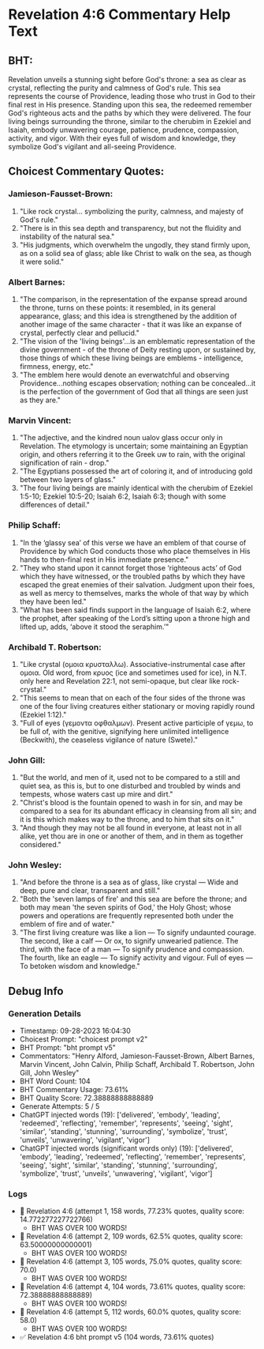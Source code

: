# Revelation 4:6 Commentary Help Text

## BHT:
Revelation unveils a stunning sight before God's throne: a sea as clear as crystal, reflecting the purity and calmness of God's rule. This sea represents the course of Providence, leading those who trust in God to their final rest in His presence. Standing upon this sea, the redeemed remember God's righteous acts and the paths by which they were delivered. The four living beings surrounding the throne, similar to the cherubim in Ezekiel and Isaiah, embody unwavering courage, patience, prudence, compassion, activity, and vigor. With their eyes full of wisdom and knowledge, they symbolize God's vigilant and all-seeing Providence.

## Choicest Commentary Quotes:
### Jamieson-Fausset-Brown:
1. "Like rock crystal... symbolizing the purity, calmness, and majesty of God's rule."
2. "There is in this sea depth and transparency, but not the fluidity and instability of the natural sea."
3. "His judgments, which overwhelm the ungodly, they stand firmly upon, as on a solid sea of glass; able like Christ to walk on the sea, as though it were solid."

### Albert Barnes:
1. "The comparison, in the representation of the expanse spread around the throne, turns on these points: it resembled, in its general appearance, glass; and this idea is strengthened by the addition of another image of the same character - that it was like an expanse of crystal, perfectly clear and pellucid."
2. "The vision of the 'living beings'...is an emblematic representation of the divine government - of the throne of Deity resting upon, or sustained by, those things of which these living beings are emblems - intelligence, firmness, energy, etc."
3. "The emblem here would denote an everwatchful and observing Providence...nothing escapes observation; nothing can be concealed...it is the perfection of the government of God that all things are seen just as they are."

### Marvin Vincent:
1. "The adjective, and the kindred noun ualov glass occur only in Revelation. The etymology is uncertain; some maintaining an Egyptian origin, and others referring it to the Greek uw to rain, with the original signification of rain - drop."
2. "The Egyptians possessed the art of coloring it, and of introducing gold between two layers of glass."
3. "The four living beings are mainly identical with the cherubim of Ezekiel 1:5-10; Ezekiel 10:5-20; Isaiah 6:2, Isaiah 6:3; though with some differences of detail."

### Philip Schaff:
1. "In the ‘glassy sea’ of this verse we have an emblem of that course of Providence by which God conducts those who place themselves in His hands to then-final rest in His immediate presence."
2. "They who stand upon it cannot forget those ‘righteous acts’ of God which they have witnessed, or the troubled paths by which they have escaped the great enemies of their salvation. Judgment upon their foes, as well as mercy to themselves, marks the whole of that way by which they have been led."
3. "What has been said finds support in the language of Isaiah 6:2, where the prophet, after speaking of the Lord’s sitting upon a throne high and lifted up, adds, ‘above it stood the seraphim.’"

### Archibald T. Robertson:
1. "Like crystal (ομοια κρυσταλλω). Associative-instrumental case after ομοια. Old word, from κρυος (ice and sometimes used for ice), in N.T. only here and Revelation 22:1, not semi-opaque, but clear like rock-crystal."
2. "This seems to mean that on each of the four sides of the throne was one of the four living creatures either stationary or moving rapidly round (Ezekiel 1:12)."
3. "Full of eyes (γεμοντα οφθαλμων). Present active participle of γεμω, to be full of, with the genitive, signifying here unlimited intelligence (Beckwith), the ceaseless vigilance of nature (Swete)."

### John Gill:
1. "But the world, and men of it, used not to be compared to a still and quiet sea, as this is, but to one disturbed and troubled by winds and tempests, whose waters cast up mire and dirt."
2. "Christ's blood is the fountain opened to wash in for sin, and may be compared to a sea for its abundant efficacy in cleansing from all sin; and it is this which makes way to the throne, and to him that sits on it."
3. "And though they may not be all found in everyone, at least not in all alike, yet thou are in one or another of them, and in them as together considered."

### John Wesley:
1. "And before the throne is a sea as of glass, like crystal — Wide and deep, pure and clear, transparent and still." 
2. "Both the 'seven lamps of fire' and this sea are before the throne; and both may mean 'the seven spirits of God,' the Holy Ghost; whose powers and operations are frequently represented both under the emblem of fire and of water."
3. "The first living creature was like a lion — To signify undaunted courage. The second, like a calf — Or ox, to signify unwearied patience. The third, with the face of a man — To signify prudence and compassion. The fourth, like an eagle — To signify activity and vigour. Full of eyes — To betoken wisdom and knowledge."


## Debug Info
### Generation Details
- Timestamp: 09-28-2023 16:04:30
- Choicest Prompt: "choicest prompt v2"
- BHT Prompt: "bht prompt v5"
- Commentators: "Henry Alford, Jamieson-Fausset-Brown, Albert Barnes, Marvin Vincent, John Calvin, Philip Schaff, Archibald T. Robertson, John Gill, John Wesley"
- BHT Word Count: 104
- BHT Commentary Usage: 73.61%
- BHT Quality Score: 72.38888888888889
- Generate Attempts: 5 / 5
- ChatGPT injected words (19):
	['delivered', 'embody', 'leading', 'redeemed', 'reflecting', 'remember', 'represents', 'seeing', 'sight', 'similar', 'standing', 'stunning', 'surrounding', 'symbolize', 'trust', 'unveils', 'unwavering', 'vigilant', 'vigor']
- ChatGPT injected words (significant words only) (19):
	['delivered', 'embody', 'leading', 'redeemed', 'reflecting', 'remember', 'represents', 'seeing', 'sight', 'similar', 'standing', 'stunning', 'surrounding', 'symbolize', 'trust', 'unveils', 'unwavering', 'vigilant', 'vigor']

### Logs
- 🔄 Revelation 4:6 (attempt 1, 158 words, 77.23% quotes, quality score: 14.772277227722766) 
	- BHT WAS OVER 100 WORDS!
- 🔄 Revelation 4:6 (attempt 2, 109 words, 62.5% quotes, quality score: 63.50000000000001) 
	- BHT WAS OVER 100 WORDS!
- 🔄 Revelation 4:6 (attempt 3, 105 words, 75.0% quotes, quality score: 70.0) 
	- BHT WAS OVER 100 WORDS!
- 🔄 Revelation 4:6 (attempt 4, 104 words, 73.61% quotes, quality score: 72.38888888888889) 
	- BHT WAS OVER 100 WORDS!
- 🔄 Revelation 4:6 (attempt 5, 112 words, 60.0% quotes, quality score: 58.0) 
	- BHT WAS OVER 100 WORDS!
- ✅ Revelation 4:6 bht prompt v5 (104 words, 73.61% quotes)